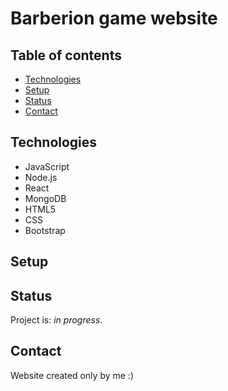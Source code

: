 # Barberion game website


## Table of contents
* [Technologies](#technologies)
* [Setup](#setup)
* [Status](#status)
* [Contact](#contact)

## Technologies
* JavaScript
* Node.js
* React
* MongoDB
* HTML5
* CSS
* Bootstrap

## Setup

## Status
Project is:  _in progress_.

## Contact
Website created only by me :)
